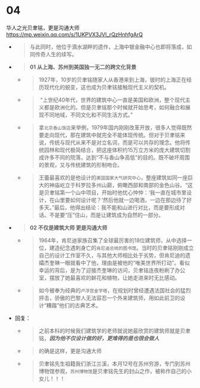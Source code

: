
# 04

华人之光贝聿铭，更是沟通大师 https://mp.weixin.qq.com/s/1UKPVX3JVI_rQzHnhfgArQ
- > 与此同时，他位于滴水湖畔的遗作，上海中银金融中心也即将落成，如同传奇人生的续写。
- > **01 从上海、苏州到美国独一无二的跨文化背景**
  * > 1927年，10岁的贝聿铭随家人从香港来到上海，彼时的上海正在经历现代化的蜕变，这也成为贝聿铭接触现代主义的契机。
  * >  “上世纪40年代，世界的建筑中心一直是美国和欧洲，整个现代主义都是欧洲化的。但是贝聿铭那个时候就开始思考，如何融合和展现不同地域，不同文化和不同生活方式。”
  * > 拿`北京香山饭店`来举例，1979年国内刚刚改革开放，很多人觉得既然要走向现代，那在建筑中就完全不能体现传统。但对于贝聿铭来说，传统与现代从来不是对立名词，而是可以共存的理念。他将传统园林和现代极简结合，把这座体积约15万立方米的庞大建筑切割成许多不同的院落，达到“不与香山争高低”的目的。既不破坏周围的景观，又与传统建筑的形制吻合。
  * > 王蕾最喜欢的是他设计的`美国国家大气研究中心`，整座建筑如同一座巨大的神庙屹立于科罗拉多州山巅，俯瞰西部和南部的金色山谷。“这是贝聿铭第一个山中项目，开始时他忧心忡忡：‘我一直在城市里设计，在山里要如何设计呢？’然后他就一边喝酒，一边在那边待了好多天。”最后，他得出结论：我不能和山进行对比，而是要形成对话。不是要“压”住山，而是让建筑成为自然的一部分。
- > **02 不仅是建筑大师 更是沟通大师**
  * > 1964年，肯尼迪家族召集了全球最厉害的18位建筑师，从中选择一位，建造纪念遇刺身亡的`肯尼迪总统的图书馆`。当时的贝聿铭刚刚成立自己的设计工作室不久，与其他大师相比处于劣势，但肯尼迪的遗孀杰奎琳一眼就看中了他，理由是被他的“唯美世界所打动”。看似幸运的背后，是为了迎接杰奎琳的访问，贝聿铭连夜粉刷了办公室，摆放了她最喜欢的鲜花和植物，让她走进来时无比感动。
  * > 如今被奉为经典的`卢浮宫金字塔`，在规划时曾经遭遇法国社会的猛烈抨击，骄傲的巴黎人无法容忍一个外来建筑师，用如此前卫的设计“糟蹋”他们的古典艺术。
- 回复：
  * > 之前本科的时候我们建筑学的老师就说她最欣赏的建筑师就是贝聿铭，***因为他不仅设计做的好，更难得的是也很会做人***
  * > 的确是这样，更是沟通大师
  * > 贝聿铭先生祖籍我们浙江兰溪，本月12号在苏州穷游，专门到苏州博物馆参观，`苏州博物馆`是贝聿铭先生的封山之作，被称作自己的小女儿！！！

